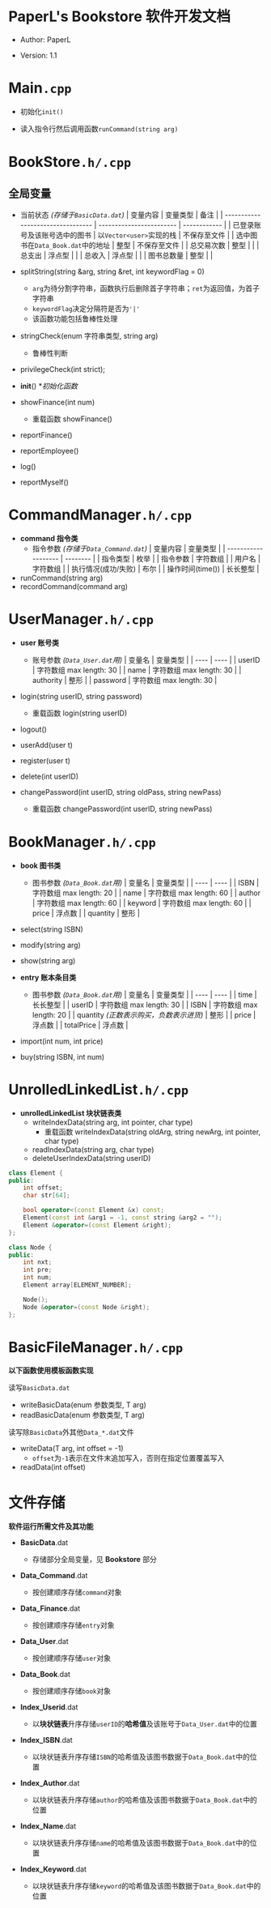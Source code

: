 # PaperL's Bookstore 软件开发文档

- Author: PaperL

- Version: 1.1



# Main`.cpp`

- 初始化`init()`

- 读入指令行然后调用函数`runCommand(string arg)`



# BookStore`.h/.cpp`

## 全局变量

- 当前状态	*(存储于`BasicData.dat`)*
    | 变量内容                          | 变量类型                 | 备注         |
    | --------------------------------- | ------------------------ | ------------ |
    | 已登录账号及该账号选中的图书      | 以`Vector<user>`实现的栈 | 不保存至文件 |
    | 选中图书在`Data_Book.dat`中的地址 | 整型                     | 不保存至文件 |
    | 总交易次数                        | 整型                     |              |
    | 总支出                            | 浮点型                   |              |
    | 总收入                            | 浮点型                   |              |
| 图书总数量                        | 整型                     |              |
    
- splitString(string &arg, string &ret, int keywordFlag = 0)
    - `arg`为待分割字符串，函数执行后删除首子字符串；`ret`为返回值，为首子字符串
    - `keywordFlag`决定分隔符是否为`'|'`
    - 该函数功能包括鲁棒性处理
- stringCheck(enum 字符串类型, string arg)
  
    - 鲁棒性判断
- privilegeCheck(int strict);
- **init**() **初始化函数*



- showFinance(int num)
    - 重载函数 showFinance()
- reportFinance()
- reportEmployee()
- log()
- reportMyself()



# CommandManager`.h/.cpp`

- **command 指令类**
  - 指令参数	*(存储于`Data_Command.dat`)*
    | 变量内容            | 变量类型 |
    | ------------------- | -------- |
    | 指令类型            | 枚举     |
    | 指令参数            | 字符数组 |
    | 用户名              | 字符数组 |
    | 执行情况(成功/失败) | 布尔     |
    | 操作时间(time())    | 长长整型 |
- runCommand(string arg)
- recordCommand(command arg)



# UserManager`.h/.cpp`

- **user 账号类**
    - 账号参数	*(`Data_User.dat`用)*
        | 变量名 | 变量类型 |
        | ---- | ---- |
        | userID | 字符数组 max length: 30 |
        | name | 字符数组 max length: 30 |
        | authority | 整形 |
        | password | 字符数组 max length: 30 |
- login(string userID, string password)
  
    - 重载函数 login(string userID)
- logout()
- userAdd(user t)
- register(user t)
- delete(int userID)
- changePassword(int userID, string oldPass, string newPass)
  
    - 重载函数 changePassword(int userID, string newPass)



# BookManager`.h/.cpp`

- **book 图书类**
    - 图书参数	*(`Data_Book.dat`用)*
        | 变量名 | 变量类型 |
        | ---- | ---- |
        | ISBN | 字符数组 max length: 20 |
        | name | 字符数组 max length: 60 |
	    | author | 字符数组 max length: 60 |
	    | keyword | 字符数组 max length: 60 |
	    | price | 浮点数 |
	    | quantity | 整形 |
- select(string ISBN)
- modify(string arg)
- show(string arg)


- **entry 账本条目类**
    - 图书参数	*(`Data_Book.dat`用)*
        | 变量名 | 变量类型 |
        | ---- | ---- |
        | time    | 长长整型 |
        | userID | 字符数组 max length: 30 |
        | ISBN | 字符数组 max length: 20 |
	    | quantity *(正数表示购买，负数表示进货)* | 整形 |
	    | price | 浮点数 |
	    | totalPrice | 浮点数 |
- import(int num, int price)
- buy(string ISBN, int num)



# UnrolledLinkedList`.h/.cpp`

- **unrolledLinkedList 块状链表类**
    - writeIndexData(string arg, int pointer, char type)
      - 重载函数 writeIndexData(string oldArg, string newArg, int pointer, char type)
    - readIndexData(string arg, char type)
    - deleteUserIndexData(string userID)

<!--注意此处仅列出了public函数，private中内容参考: string fileName, nextBlock函数, deleteBlock函数, mergeBlock函数, splitBlock函数, hash函数等-->

<!--以下为块状链表内建议的数据类型-->

```c++
class Element {
public:
    int offset;
    char str[64];

    bool operator<(const Element &x) const;
    Element(const int &arg1 = -1, const string &arg2 = "");
    Element &operator=(const Element &right);
};

class Node {
public:
    int nxt;
    int pre;
    int num;
    Element array[ELEMENT_NUMBER];

    Node();
    Node &operator=(const Node &right);
};
```

# BasicFileManager`.h/.cpp`

**以下函数使用模板函数实现**

读写`BasicData.dat`
- writeBasicData(enum 参数类型, T arg)
- readBasicData(enum 参数类型, T arg)

读写除`BasicData`外其他`Data_*.dat`文件
- writeData(T arg, int offset = -1)
  - `offset`为`-1`表示在文件末追加写入，否则在指定位置覆盖写入
- readData(int offset)



# 文件存储

**软件运行所需文件及其功能**

- **BasicData**.dat
  - 存储部分全局变量，见 **Bookstore** 部分
- **Data_Command**.dat
  - 按创建顺序存储`command`对象
- **Data_Finance**.dat
  - 按创建顺序存储`entry`对象
- **Data_User**.dat
  - 按创建顺序存储`user`对象
- **Data_Book**.dat
  - 按创建顺序存储`book`对象


- **Index_Userid**.dat
  - 以**块状链表**升序存储`userID`的**哈希值**及该账号于`Data_User.dat`中的位置
- **Index_ISBN**.dat
  - 以块状链表升序存储`ISBN`的哈希值及该图书数据于`Data_Book.dat`中的位置
- **Index_Author**.dat
  - 以块状链表升序存储`author`的哈希值及该图书数据于`Data_Book.dat`中的位置
- **Index_Name**.dat
  - 以块状链表升序存储`name`的哈希值及该图书数据于`Data_Book.dat`中的位置
- **Index_Keyword**.dat
  - 以块状链表升序存储`keyword`的哈希值及该图书数据于`Data_Book.dat`中的位置

